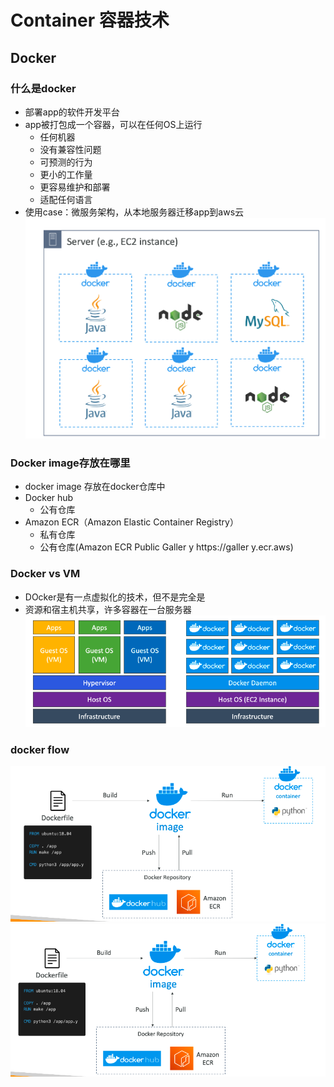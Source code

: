 # Container 容器技术
## Docker
### 什么是docker
- 部署app的软件开发平台
- app被打包成一个容器，可以在任何OS上运行
  - 任何机器
  - 没有兼容性问题
  - 可预测的行为
  - 更小的工作量
  - 更容易维护和部署
  - 适配任何语言
- 使用case：微服务架构，从本地服务器迁移app到aws云
![img.png](img.png)

### Docker image存放在哪里
- docker image 存放在docker仓库中
- Docker hub
  - 公有仓库
- Amazon ECR（Amazon Elastic Container Registry）
  - 私有仓库
  - 公有仓库(Amazon ECR Public Galler y https://galler y.ecr.aws)

### Docker vs VM
- DOcker是有一点虚拟化的技术，但不是完全是
- 资源和宿主机共享，许多容器在一台服务器
![img_1.png](img_1.png)

### docker flow
![img_2.png](img_2.png)
![img_3.png](img_3.png)